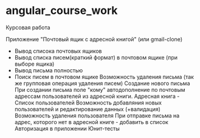 # angular_course_work
Курсовая работа 


Приложение "Почтовый ящик с адресной книгой" (или gmail-clone)

+ Вывод списока почтовых ящиков 
+ Вывод списка писем(краткий формат) в почтовом ящике (при выборе ящика) 
+ Вывод письма полностью 
+ Поиск писем в почтовом ящике 
Возможность удаления письма 
(так же групповая операция удаления писем) 
Создание нового письма 
При создании письма поле "кому" автодополнение по почтовым адрессам пользователей из адресной книги. 
Адресная книга - Список пользователей 
Возможность добавляния новых пользователей 
и редактирование данных 
(+валидация) 
Возможность удаления пользователя 
При отправке письма на адрес, которого нет в адресной книге - добавить в список 
Авторизация в приложении 
Юнит-тесты